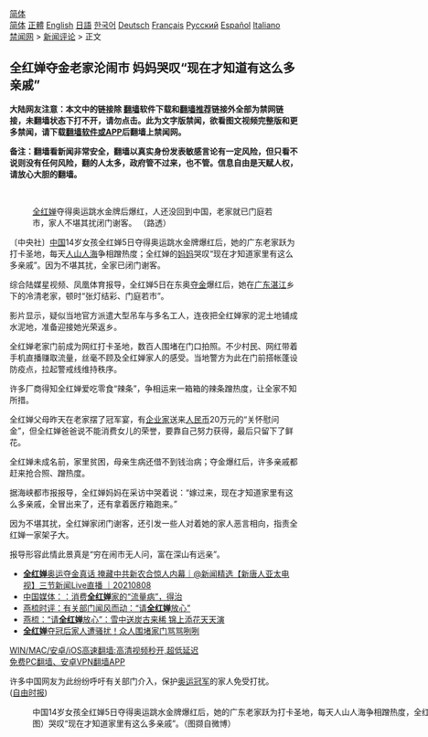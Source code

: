  <!-- 面包屑导航 --> <div class="breadcrumb"><!-- GTranslate: https://gtranslate.io/ -->  <div class="switcher notranslate">  <div class="selected">  <a href="#" onclick="return false;"> 简体</a>  </div>  <div class="option">  <a href="https://www.bannedbook.org" onclick="doGTranslate('zh-CN|zh-CN');jQuery('div.switcher div.selected a').html(jQuery(this).html());return false;" title="简体中文" class="nturl selected"> 简体</a>  <a href="https://www.bannedbook.org/zh-tw/" onclick="doGTranslate('zh-CN|zh-TW');jQuery('div.switcher div.selected a').html(jQuery(this).html());return false;" title="繁體中文" class="nturl"> 正體</a>  <a href="https://www.bannedbook.org/en/" onclick="doGTranslate('zh-CN|en');jQuery('div.switcher div.selected a').html(jQuery(this).html());return false;" title="English" class="nturl"> English</a>  <a href="https://www.bannedbook.org/ja/" onclick="doGTranslate('zh-CN|ja');jQuery('div.switcher div.selected a').html(jQuery(this).html());return false;" title="日本語" class="nturl"> 日語</a>  <a href="https://www.bannedbook.org/ko/" onclick="doGTranslate('zh-CN|ko');jQuery('div.switcher div.selected a').html(jQuery(this).html());return false;" title="한국어" class="nturl"> 한국어</a>  <a href="https://www.bannedbook.org/de/" onclick="doGTranslate('zh-CN|de');jQuery('div.switcher div.selected a').html(jQuery(this).html());return false;" title="Deutsch" class="nturl"> Deutsch</a>  <a href="https://www.bannedbook.org/fr/" onclick="doGTranslate('zh-CN|fr');jQuery('div.switcher div.selected a').html(jQuery(this).html());return false;" title="Français" class="nturl"> Français</a>  <a href="https://www.bannedbook.org/ru/" onclick="doGTranslate('zh-CN|ru');jQuery('div.switcher div.selected a').html(jQuery(this).html());return false;" title="Русский" class="nturl"> Русский</a>  <a href="https://www.bannedbook.org/es/" onclick="doGTranslate('zh-CN|es');jQuery('div.switcher div.selected a').html(jQuery(this).html());return false;" title="Español" class="nturl"> Español</a>  <a href="https://www.bannedbook.org/it/" onclick="doGTranslate('zh-CN|it');jQuery('div.switcher div.selected a').html(jQuery(this).html());return false;" title="Italiano" class="nturl"> Italiano</a>  </div>  </div>      <div class='breadcrumb-sub'><!-- Breadcrumb NavXT 6.3.0 --> <a href="https://www.bannedbook.org/" class="home">禁闻网</a> &gt; <a href="https://www.bannedbook.org/bnews/comments/" class="category">新闻评论</a> &gt; 正文</div></div><h2>全红婵夺金老家沦闹市 妈妈哭叹“现在才知道有这么多亲戚”</h2> <p class="notice"><b>大陆网友注意：本文中的链接除 <a href="https://github.com/bannedbook/fanqiang" >翻墙</a>软件下载和<a href="https://github.com/killgcd/justmysocks/blob/master/README.md">翻墙推荐</a>链接外全部为禁网链接，未翻墙状态下打不开，请勿点击。此为文字版禁闻，欲看图文视频完整版和更多禁闻，请下载<a href="https://github.com/bannedbook/fanqiang">翻墙软件或APP</a>后翻墙上禁闻网。</p><p>备注：翻墙看新闻非常安全，翻墙以真实身份发表敏感言论有一定风险，但只看不说则没有任何风险，翻的人太多，政府管不过来，也不管。信息自由是天赋人权，请放心大胆的翻墙。</b></p>  <div class="entry"> <br /> <figure><a href="https://i1.wp.com/upload-images-bucket-v64rleca837do.s3.eu-west-1.amazonaws.com/wp-content/uploads/2021/08/08050917/phprBllzb.jpg?fit=800%2C533&#038;ssl=1" data-caption=" 全红婵夺得奥运跳水金牌后爆红，人还没回到中国，老家就已门庭若市，家人不堪其扰闭门谢客。 （路透）"></a><figcaption class="wp-caption-text"> <a href="https://www.bannedbook.org/bnews/tag/%e5%85%a8%e7%ba%a2%e5%a9%b5/" class="st_tag internal_tag" rel="tag" title="标签 全红婵 下的日志">全红婵</a>夺得奥运跳水金牌后爆红，人还没回到中国，老家就已门庭若市，家人不堪其扰闭门谢客。 （路透）</figcaption></figure> <p>〔中央社〕<span class='wp_keywordlink_affiliate'><a href="https://www.bannedbook.org/" title="中国" target="_blank">中国</a></span>14岁女孩全红婵5日夺得奥运跳水金牌爆红后，她的广东老家跃为打卡圣地，每天<a href="https://www.bannedbook.org/bnews/tag/%E4%BA%BA%E5%B1%B1%E4%BA%BA%E6%B5%B7/" class="st_tag internal_tag" rel="tag" title="标签 人山人海 下的日志">人山人海</a>争相蹭热度；全红婵的<a href="https://www.bannedbook.org/bnews/tag/%e5%a6%88%e5%a6%88/" class="st_tag internal_tag" rel="tag" title="标签 妈妈 下的日志">妈妈</a>哭叹“现在才知道家里有这么多亲戚”。因为不堪其扰，全家已闭门谢客。</p> <p>综合陆媒星视频、凤凰体育报导，全红婵5日在东奥<a href="https://www.bannedbook.org/bnews/tag/%E5%A4%BA%E9%87%91/" class="st_tag internal_tag" rel="tag" title="标签 夺金 下的日志">夺金</a>爆红后，她在<a href="https://www.bannedbook.org/bnews/tag/%e5%b9%bf%e4%b8%9c%e6%b9%9b%e6%b1%9f/" class="st_tag internal_tag" rel="tag" title="标签 广东湛江 下的日志">广东湛江</a>乡下的冷清老家，顿时“张灯结彩、门庭若市”。</p> <p>影片显示，疑似当地官方派遣大型吊车与多名工人，连夜把全红婵家的泥土地铺成水泥地，准备迎接她光荣返乡。</p>  <p>全红婵老家门前成为网红打卡圣地，数百人围堵在门口拍照。不少村民、网红带着手机直播赚取流量，丝毫不顾及全红婵家人的感受。当地警方为此在门前搭帐蓬设防疫点，拉起警戒线维持秩序。</p> <p>许多厂商得知全红婵爱吃零食“辣条”，争相运来一箱箱的辣条蹭热度，让全家不知所措。</p> <p>全红婵父母昨天在老家摆了冠军宴，有<a href="https://www.bannedbook.org/bnews/tag/%e4%bc%81%e4%b8%9a%e5%ae%b6/" class="st_tag internal_tag" rel="tag" title="标签 企业家 下的日志">企业家</a>送来<a href="https://www.bannedbook.org/bnews/tag/%e4%ba%ba%e6%b0%91%e5%b8%81/" class="st_tag internal_tag" rel="tag" title="标签 人民币 下的日志">人民币</a>20万元的“关怀慰问金”，但全红婵爸爸说不能消费女儿的荣誉，要靠自己努力获得，最后只留下了鲜花。</p>  <p>全红婵未成名前，家里贫困，母亲生病还借不到钱治病；夺金爆红后，许多亲戚都赶来抢合照、蹭热度。</p> <p>据海峡都市报报导，全红婵妈妈在采访中哭着说：“嫁过来，现在才知道家里有这么多亲戚，全冒出来了，还有拿着医疗箱跑来。”</p> <p>因为不堪其扰，全红婵家闭门谢客，还引发一些人对着她的家人恶言相向，指责全红婵一家架子大。</p>  <p>报导形容此情此景真是“穷在闹市无人问，富在深山有远亲”。</p> <ul class='op-related-articles' title='相关阅读'> <li><a href='https://www.bannedbook.org/bnews/bannedvideo/20210808/1602464.html' target='_blank'><b>全红婵</b>奥运夺金真话 掩藏中共新农合惊人内幕｜@新闻精选【新唐人亚太电视】三节新闻Live直播 ｜20210808</a></li> <li><a href='https://www.bannedbook.org/bnews/baitai/20210808/1602448.html' target='_blank'>中国媒体：：消费<b>全红婵</b>家的“流量病”，得治</a></li> <li><a href='https://www.bannedbook.org/bnews/comments/20210808/1602398.html' target='_blank'>燕梳时评：有关部门闻风而动：“请<b>全红婵</b>放心”</a></li> <li><a href='https://www.bannedbook.org/bnews/comments/20210808/1602333.html' target='_blank'>燕梳：“请<b>全红婵</b>放心”：雪中送炭古来稀 锦上添花天天演</a></li> <li><a href='https://www.bannedbook.org/bnews/cbnews/20210808/1602331.html' target='_blank'><b>全红婵</b>夺冠后家人遭骚扰！众人围堵家门骂骂咧咧</a></li> </ul> <p class="texttj"> <a href="https://github.com/bannedbook/fanqiang/wiki/V2ray%E6%9C%BA%E5%9C%BA" target="_blank">WIN/MAC/安卓/iOS高速翻墙:高清视频秒开,超低延迟</a><br/> <a href="https://github.com/bannedbook/fanqiang/wiki/%E7%A6%81%E9%97%BB%E7%BD%91%E5%AE%89%E5%8D%93%E7%BF%BB%E5%A2%99%E6%96%B0%E9%97%BBAPP" target="_blank">免费PC翻墙、安卓VPN翻墙APP</a></p><p>许多中国网友为此纷纷呼吁有关部门介入，保护<a href="https://www.bannedbook.org/bnews/tag/%e5%a5%a5%e8%bf%90%e5%86%a0%e5%86%9b/" class="st_tag internal_tag" rel="tag" title="标签 奥运冠军 下的日志">奥运冠军</a>的家人免受打扰。<br /> (<a href="https://www.bannedbook.org/bnews/tag/%e8%87%aa%e7%94%b1%e6%97%b6%e6%8a%a5/" class="st_tag internal_tag" rel="tag" title="标签 自由时报 下的日志">自由时报</a>)</p>  <figure id="attachment_52232" aria-describedby="caption-attachment-52232" style="width: 800px" class="wp-caption alignnone"><figcaption id="caption-attachment-52232" class="wp-caption-text">中国14岁女孩全红婵5日夺得奥运跳水金牌爆红后，她的广东老家跃为打卡圣地，每天人山人海争相蹭热度，全红婵的妈妈（左图）哭叹“现在才知道家里有这么多亲戚”。（图撷自微博）</figcaption></figure> </p><a name='sharetosocial'></a>  <div style="margin-bottom:5px;padding-bottom:5px;clear:both"> <div id="archive-pix-1" class="banner-ads"> <!-- AuctionX Display platform tag START --> <div id="26318x728x90x621x_ADSLOT2" clicktrack="%%CLICK_URL_ESC%%"></div> <!-- AuctionX Display platform tag END --> </div> <div id="archive-pix-2" class="banner-ads"> <!-- AuctionX Display platform tag START --> <div id="26315x300x250x621x_ADSLOT2" clicktrack="%%CLICK_URL_ESC%%"></div> <!-- AuctionX Display platform tag END --> </div> </div>  <div id="archive-pix-1" class="banner-ads"> <!-- AuctionX Display platform tag START --> <div id="26318x728x90x621x_ADSLOT3" clicktrack="%%CLICK_URL_ESC%%"></div> <!-- AuctionX Display platform tag END --> </div> </div><!--END ENTRY--> 
